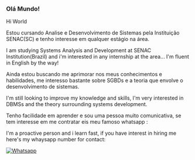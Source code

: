 ### Olá Mundo!
Hi World

Estou cursando Analise e Desenvolvimento de Sistemas pela Instituição SENAC(SC) e tenho interesse em qualquer estágio na área. 

I am studying Systems Analysis and Development at SENAC Institution(Brazil) and i'm interested in any internship at the area... I'm fluent in English by the way!

Ainda estou buscando me aprimorar nos meus conhecimentos e habilidades, me interesso bastante sobre SGBDs e a teoria que envolve o desenvolvimento de sistemas. 

I'm still looking to improve my knowledge and skills, I'm very interested in DBMSs and the theory surrounding systems development.


Tenho facilidade em aprender e sou uma pessoa muito comunicativa, se tem interesse em me contratar eis meu famoso whatsapp :

I'm a proactive person and i learn fast, if you have interest in hiring me here's my whaysapp number for contact:

 [![Whatsapp](https://img.shields.io/badge/WhatsApp-25D366?style=for-the-badge&logo=whatsapp&logoColor=white)](https://api.whatsapp.com/send/?phone=5548996217914&text&type=phone_number&app_absent=0) 
 
 
 

<!--
**brunojucoski/brunojucoski** is a ✨ _special_ ✨ repository because its `README.md` (this file) appears on your GitHub profile.

Here are some ideas to get you started:

- 🔭 I’m currently working on ...
- 🌱 I’m currently learning ...
- 👯 I’m looking to collaborate on ...
- 🤔 I’m looking for help with ...
- 💬 Ask me about ...
- 📫 How to reach me: ...
- 😄 Pronouns: ...
- ⚡ Fun fact: ...
-->
